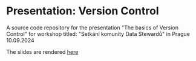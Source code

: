 # Presentation: Version Control

A source code repository for the presentation "The basics of Version Control" for workshop titled: "Setkání komunity Data Stewardů" in Prague 10.09.2024

The slides are rendered [here](https://ondrejmottl.github.io/VersionControl_DataStewards_Sep2024/)
